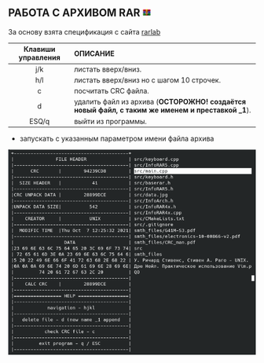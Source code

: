 РАБОТА С АРХИВОМ RAR <img src="https://github.com/predbannikov/readMetaData/blob/master/rar.png" width="16">
--------------------



За основу взята спецификация с сайта [rarlab][1]

|Клавиши управления|ОПИСАНИЕ|
|:-------------:|:------------------|
|j/k| листать вверх/вниз. |
| h/l | листать вверх/вниз но с шагом 10 строчек. 
|c| посчитать CRC файла. |
|d| удалить файл из архива (**ОСТОРОЖНО! создаётся новый файл, с таким же именем и преставкой _1**). |
|ESQ/q| выйти из программы. |

- запускать с указанным параметром имени файла архива


[1]: https://www.rarlab.com/technote.htm


![alt-текст][logo]

[logo]: https://github.com/predbannikov/readMetaData/blob/master/screenshot.png
 "работа программы"
